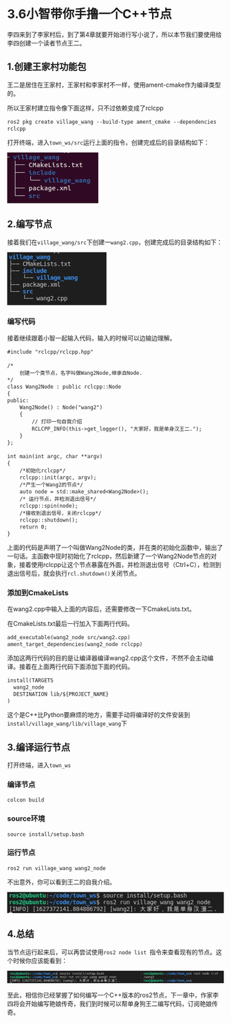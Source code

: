 # 3.6小智带你手撸一个C++节点

李四来到了李家村后，到了第4章就要开始进行写小说了，所以本节我们要使用给李四创建一个读者节点王二。



## 1.创建王家村功能包

王二是居住在王家村，王家村和李家村不一样，使用ament-cmake作为编译类型的。

所以王家村建立指令像下面这样，只不过依赖变成了rclcpp

```
ros2 pkg create village_wang --build-type ament_cmake --dependencies rclcpp
```

打开终端，进入`town_ws/src`运行上面的指令，创建完成后的目录结构如下：

![image-20210727193256467](3.6手撸一个节点C++版/imgs/image-20210727193256467.png)



## 2.编写节点

接着我们在`village_wang/src`下创建一`wang2.cpp`，创建完成后的目录结构如下：

![image-20210727201535444](3.6手撸一个节点C++版/imgs/image-20210727201535444.png)

### 编写代码

接着继续跟着小智一起输入代码，输入的时候可以边输边理解。

```
#include "rclcpp/rclcpp.hpp"

/*
    创建一个类节点，名字叫做Wang2Node,继承自Node.
*/
class Wang2Node : public rclcpp::Node
{
public:
    Wang2Node() : Node("wang2")
    {
        // 打印一句自我介绍
        RCLCPP_INFO(this->get_logger(), "大家好，我是单身汉王二.");
    }
};

int main(int argc, char **argv)
{
	/*初始化rclcpp*/
    rclcpp::init(argc, argv);
    /*产生一个Wang2的节点*/
    auto node = std::make_shared<Wang2Node>();
    /* 运行节点，并检测退出信号*/
    rclcpp::spin(node);
    /*接收到退出信号，关闭rclcpp*/
    rclcpp::shutdown();
    return 0;
}
```

上面的代码是声明了一个叫做Wang2Node的类，并在类的初始化函数中，输出了一句话。主函数中现时初始化了rclcpp，然后新建了一个Wang2Node节点的对象，接着使用rclcpp让这个节点暴露在外面，并检测退出信号（Ctrl+C），检测到退出信号后，就会执行`rcl.shutdown()`关闭节点。

### 添加到CmakeLists

在wang2.cpp中输入上面的内容后，还需要修改一下CmakeLists.txt。

在CmakeLists.txt最后一行加入下面两行代码。

```
add_executable(wang2_node src/wang2.cpp)
ament_target_dependencies(wang2_node rclcpp)
```



添加这两行代码的目的是让编译器编译wang2.cpp这个文件，不然不会主动编译。接着在上面两行代码下面添加下面的代码。

```
install(TARGETS
  wang2_node
  DESTINATION lib/${PROJECT_NAME}
)
```

这个是C++比Python要麻烦的地方，需要手动将编译好的文件安装到`install/village_wang/lib/village_wang`下


## 3.编译运行节点

打开终端，进入`town_ws`

### 编译节点

```
colcon build
```

### source环境

```
source install/setup.bash
```

### 运行节点

```
ros2 run village_wang wang2_node
```

不出意外，你可以看到王二的自我介绍。

![image-20210727204912006](3.6手撸一个节点C++版/imgs/image-20210727204912006.png)



## 4.总结

当节点运行起来后，可以再尝试使用`ros2 node list `指令来查看现有的节点。这个时候你应该能看到：

![image-20210727205020561](3.6手撸一个节点C++版/imgs/image-20210727205020561.png)



至此，相信你已经掌握了如何编写一个C++版本的ros2节点，下一章中，作家李四将会开始编写艳娘传奇，我们到时候可以帮单身狗王二编写代码，订阅艳娘传奇。

















